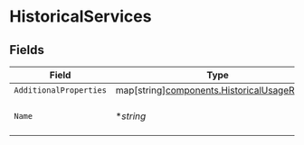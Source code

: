 # HistoricalServices


## Fields

| Field                                                                                         | Type                                                                                          | Required                                                                                      | Description                                                                                   | Example                                                                                       |
| --------------------------------------------------------------------------------------------- | --------------------------------------------------------------------------------------------- | --------------------------------------------------------------------------------------------- | --------------------------------------------------------------------------------------------- | --------------------------------------------------------------------------------------------- |
| `AdditionalProperties`                                                                        | map[string][components.HistoricalUsageResults](../../models/shared/historicalusageresults.md) | :heavy_minus_sign:                                                                            | N/A                                                                                           |                                                                                               |
| `Name`                                                                                        | **string*                                                                                     | :heavy_minus_sign:                                                                            | The name of the service.                                                                      | test-service                                                                                  |